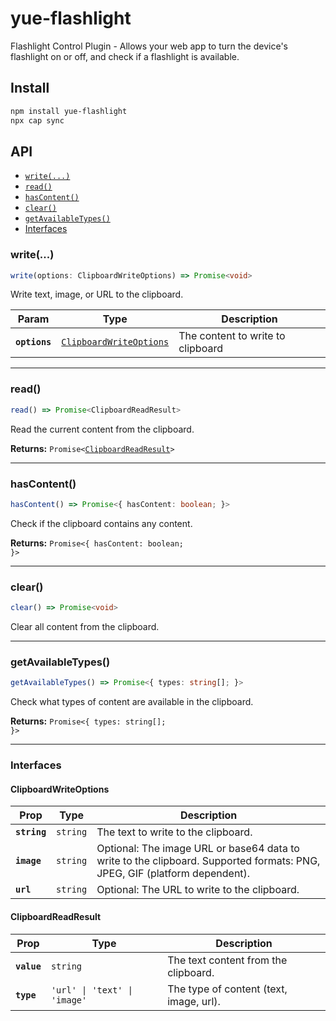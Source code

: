 # yue-flashlight

Flashlight Control Plugin - Allows your web app to turn the device's flashlight on or off, and check if a flashlight is available.

## Install

```bash
npm install yue-flashlight
npx cap sync
```

## API

<docgen-index>

* [`write(...)`](#write)
* [`read()`](#read)
* [`hasContent()`](#hascontent)
* [`clear()`](#clear)
* [`getAvailableTypes()`](#getavailabletypes)
* [Interfaces](#interfaces)

</docgen-index>

<docgen-api>
<!--Update the source file JSDoc comments and rerun docgen to update the docs below-->

### write(...)

```typescript
write(options: ClipboardWriteOptions) => Promise<void>
```

Write text, image, or URL to the clipboard.

| Param         | Type                                                                    | Description                       |
| ------------- | ----------------------------------------------------------------------- | --------------------------------- |
| **`options`** | <code><a href="#clipboardwriteoptions">ClipboardWriteOptions</a></code> | The content to write to clipboard |

--------------------


### read()

```typescript
read() => Promise<ClipboardReadResult>
```

Read the current content from the clipboard.

**Returns:** <code>Promise&lt;<a href="#clipboardreadresult">ClipboardReadResult</a>&gt;</code>

--------------------


### hasContent()

```typescript
hasContent() => Promise<{ hasContent: boolean; }>
```

Check if the clipboard contains any content.

**Returns:** <code>Promise&lt;{ hasContent: boolean; }&gt;</code>

--------------------


### clear()

```typescript
clear() => Promise<void>
```

Clear all content from the clipboard.

--------------------


### getAvailableTypes()

```typescript
getAvailableTypes() => Promise<{ types: string[]; }>
```

Check what types of content are available in the clipboard.

**Returns:** <code>Promise&lt;{ types: string[]; }&gt;</code>

--------------------


### Interfaces


#### ClipboardWriteOptions

| Prop         | Type                | Description                                                                                                               |
| ------------ | ------------------- | ------------------------------------------------------------------------------------------------------------------------- |
| **`string`** | <code>string</code> | The text to write to the clipboard.                                                                                       |
| **`image`**  | <code>string</code> | Optional: The image URL or base64 data to write to the clipboard. Supported formats: PNG, JPEG, GIF (platform dependent). |
| **`url`**    | <code>string</code> | Optional: The URL to write to the clipboard.                                                                              |


#### ClipboardReadResult

| Prop        | Type                                    | Description                             |
| ----------- | --------------------------------------- | --------------------------------------- |
| **`value`** | <code>string</code>                     | The text content from the clipboard.    |
| **`type`**  | <code>'url' \| 'text' \| 'image'</code> | The type of content (text, image, url). |

</docgen-api>
